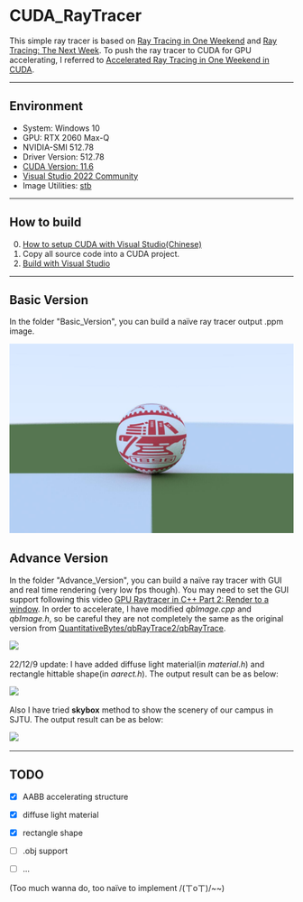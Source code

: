 # CUDA_RayTracer

This simple ray tracer is based on [Ray Tracing in One Weekend](https://raytracing.github.io/books/RayTracingInOneWeekend.html) and [Ray Tracing: The Next Week](https://raytracing.github.io/books/RayTracingTheNextWeek.html). To push the ray tracer to CUDA for GPU accelerating, I referred to [Accelerated Ray Tracing in One Weekend in CUDA](https://developer.nvidia.com/blog/accelerated-ray-tracing-cuda/).

------

## Environment

- System: Windows 10
- GPU: RTX 2060 Max-Q
- NVIDIA-SMI 512.78
- Driver Version: 512.78
- [CUDA Version: 11.6](https://developer.nvidia.com/cuda-11-6-0-download-archive)
- [Visual Studio 2022 Community](https://visualstudio.microsoft.com/zh-hans/thank-you-downloading-visual-studio/?sku=Community&channel=Release&version=VS2022&source=VSLandingPage&passive=false&cid=2030)
- Image Utilities: [stb](https://github.com/nothings/stb)

------

## How to build

0. [How to setup CUDA with Visual Studio(Chinese)](https://zhuanlan.zhihu.com/p/488518526)
1. Copy all source code into a CUDA project.
2. [Build with Visual Studio](https://www.youtube.com/watch?v=WqzZ_YDQnw8)

------

## Basic Version

In the folder "Basic_Version", you can build a naïve ray tracer output .ppm image.

![](pic/basic_result.jpg)

## Advance Version

In the folder "Advance_Version", you can build a naïve ray tracer with GUI and real time rendering (very low fps though). You may need to set the GUI support following this video [GPU Raytracer in C++ Part 2: Render to a window](https://www.youtube.com/watch?v=H3DsNoz2osw "GPU Raytracer in C++ Part 2: Render to a window"). In order to accelerate, I have modified *qbImage.cpp* and *qbImage.h*, so be careful they are not completely the same as the original version from [QuantitativeBytes/qbRayTrace2/qbRayTrace](https://github.com/QuantitativeBytes/qbRayTrace2/tree/main/qbRayTrace).

![](pic/advance_result.gif)

22/12/9 update: I have added diffuse light material(in *material.h*) and rectangle hittable shape(in *aarect.h*). The output result can be as below:

![](C:\Users\zhang\source\repos\CUDA_Ray_Tracing_src\pic\advance_result.png)

Also I have tried **skybox** method to show the scenery of our campus in SJTU. The output result can be as below:

![](C:\Users\zhang\source\repos\CUDA_Ray_Tracing_src\pic\advance_result2.gif)

----

## TODO

- [x] AABB accelerating structure

- [x] diffuse light material

- [x] rectangle shape

- [ ] .obj support

- [ ] ...

 (Too much wanna do, too naïve to implement  /(ㄒoㄒ)/~~)